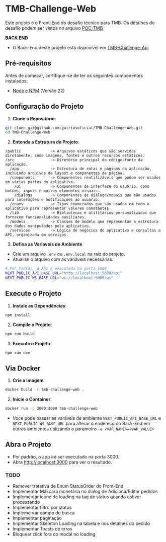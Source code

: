 # TMB-Challenge-Web

Este projeto é o Front-End do desafio técnico para TMB.
Os detalhes do desafio podem ser vistos no arquivo [POC-TMB](https://github.com/guiriosoficial/TMB-Challenge-Web/blob/main/POC-TMB.pdf)

**BACK END**
- O Back-End deste projeto está disponível em [TMB-Challenge-Api](https://github.com/guiriosoficial/TMB-Challenge-Api)

## Pré-requisitos

Antes de começar, certifique-se de ter os seguintes componentes instalados:

- [Node e NPM](https://nodejs.org/en) (Versão 22)

## Configuração do Projeto

1. **Clone o Repositório**:
```bash
git clone git@github.com:guiriosoficial/TMB-Challenge-Web.git
cd TMB-Challenge-Web
```

2. **Entenda a Estrutura do Projeto**:
```
/public             -> Arquivos estáticos que são servidos diretamente, como imagens, fontes e outros recursos estáticos.      
/src                -> Diretório principal do código-fonte da aplicação.
  /app              -> Estrutura de rotas e páginas da aplicação, incluindo arquivos de layout e componentes de página.
  /components       -> Componentes reutilizáveis que podem ser usados em várias partes do aplicativo.
    /ui             -> Componentes de interface do usuário, como botões, inputs e outros elementos visuais.
    /dialogs        -> Componentes de diálogo/modais que são usados para interações e notificações ao usuário.
  /enums            -> Tipos enumerados que são usados em todo o aplicativo para representar valores constantes.
  /lib              -> Bibliotecas e utilitários personalizados que fornecem funcionalidades auxiliares.
  /models           -> Classes de modelo que representam a estrutura dos dados manipulados pelo aplicativo.
  /services         -> Lógica de negócios do aplicativo e consultas a API, organizada em serviços.
```

3. **Defina as Variaveis de Ambiente**
  - Crie um arquivo `.env` ou `.env.local` na raiz do projeto.
  - Atualize o arquivo com as variáveis necessárias:
```bash
# Por Padrão, a API é executada na porta 5000
NEXT_PUBLIC_API_BASE_URL="http://localhost:5000/api"
NEXT_PUBLIC_WS_BASE_URL="ws://localhost:5000/ws"
```

## Execute o Projeto

1. **Instale as Dependências**:
```bash
npm install
```

2. **Compile o Projeto**:
```bash
npm run build
```

3. **Execute o Projeto**:
```bash
npm run dev
```

## Via Docker

1. **Crie a Imagem**:
```bash
docker build -t tmb-challenge-web .
```

2. **Inicie o Container**:
```bash
docker run -p 3000:3000 tmb-challenge-web
```

- Voce pode passar as varáveis de ambiente `NEXT_PUBLIC_API_BASE_URL` e `NEXT_PUBLIC_WS_BASE_URL` para alterar o endereço do Back-End em outros ambientes utilizando o parametro `-e <VAR_NAME>=<VAR_VALUE>`

## Abra o Projeto
- Por padrão, o app irá ser executado na porta 3000.
- Abra [http://localhost:3000](http://localhost:3000) para ver o resultado.

### TODO
- Remover tratativa de Enum StatusOrder do Front-End
- Implementar Máscara monetária no dialog de Adiciona/Editar pedidos
- Implementar ícone de loading na tag de status quando estiver processando
- Implementar filtro por status
- Implementar campo de busca
- Implementar paginação
- Implementar Skeleton Loading na tabela e nos detalhes do pedido
- Implementar Toasts de erros
- Bloquear click fora do modal no loading
